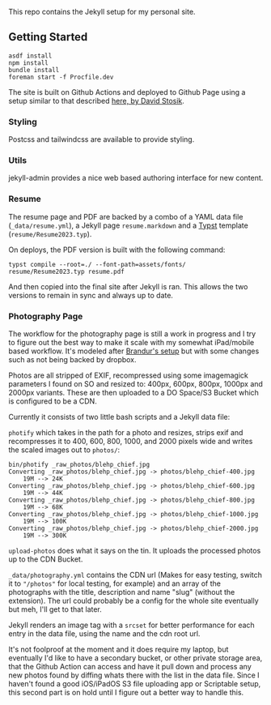 This repo contains the Jekyll setup for my personal site.

## Getting Started
```
asdf install
npm install
bundle install
foreman start -f Procfile.dev
```

The site is built on Github Actions and deployed to Github Page using a setup
similar to that described [here, by David Stosik](https://davidstosik.github.io/2020/05/31/static-blog-jekyll-410-github-pages-actions.html).

### Styling
Postcss and tailwindcss are available to provide styling.

### Utils
jekyll-admin provides a nice web based authoring interface for new content.

### Resume

The resume page and PDF are backed by a combo of a YAML data file
(`_data/resume.yml`), a Jekyll page `resume.markdown` and a [Typst](https://typst.app/) template
(`resume/Resume2023.typ`).

On deploys, the PDF version is built with the following command:

```
typst compile --root=./ --font-path=assets/fonts/ resume/Resume2023.typ resume.pdf
```

And then copied into the final site after Jekyll is ran. This allows the two
versions to remain in sync and always up to date.

### Photography Page

The workflow for the photography page is still a work in progress and I try to
figure out the best way to make it scale with my somewhat iPad/mobile based
workflow. It's modeled after [Brandur's setup](https://github.com/brandur/sorg/blob/cbd52b385f8962be49ee52e8d15a05efb1c7783a/docs/photographs.md) but with some changes such as
not being backed by dropbox.

Photos are all stripped of EXIF, recompressed using some imagemagick parameters
I found on SO and resized to: 400px, 600px, 800px, 1000px and 2000px variants.
These are then uploaded to a DO Space/S3 Bucket which is configured to be a
CDN.

Currently it consists of two little bash scripts and a Jekyll data file:

`photify` which takes in the path for a photo and resizes, strips exif and recompresses it to 400, 600, 800,
1000, and 2000 pixels wide and writes the scaled images out to `photos/`:

```
bin/photify _raw_photos/blehp_chief.jpg
Converting _raw_photos/blehp_chief.jpg -> photos/blehp_chief-400.jpg
    19M --> 24K
Converting _raw_photos/blehp_chief.jpg -> photos/blehp_chief-600.jpg
    19M --> 44K
Converting _raw_photos/blehp_chief.jpg -> photos/blehp_chief-800.jpg
    19M --> 68K
Converting _raw_photos/blehp_chief.jpg -> photos/blehp_chief-1000.jpg
    19M --> 100K
Converting _raw_photos/blehp_chief.jpg -> photos/blehp_chief-2000.jpg
    19M --> 300K
```

`upload-photos` does what it says on the tin. It uploads the processed photos
up to the CDN Bucket.

`_data/photography.yml` contains the CDN url (Makes for easy testing, switch it
to `"/photos"` for local testing, for example) and an array of the photographs
with the title, description and name "slug" (without the extension). The url
could probably be a config for the whole site eventually but meh, I'll get to
that later.

Jekyll renders an image tag with a `srcset` for better performance for each
entry in the data file, using the name and the cdn root url.

It's not foolproof at the moment and it does require my laptop, but eventually
I'd like to have a secondary bucket, or other private storage area, that the
Github Action can access and have it pull down and process any new photos found
by diffing whats there with the list in the data file. Since I haven't found a
good iOS/iPadOS S3 file uploading app or Scriptable setup, this second part is
on hold until I figure out a better way to handle this.
